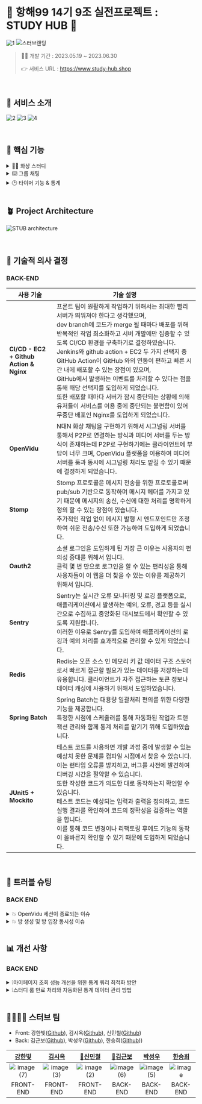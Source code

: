 # 🌳 항해99 14기 9조 실전프로젝트 : STUDY HUB 🌳

![1](https://github.com/Study-Hub-09/StudyHub_FE/assets/129656095/995d1d64-5777-4434-b8e0-25d31e33fd64)
![스터브랜딩](https://github.com/Study-Hub-09/StudyHub_BE/assets/125139072/29a56a97-be72-4cf6-a420-665dcde7a3cd)


>🧑‍💻 개발 기간 : 2023.05.19 ~ 2023.06.30</p> 👉 서비스 URL : https://www.study-hub.shop </P>
<br>

## 🌱 서비스 소개 <br>

![2](https://github.com/Study-Hub-09/StudyHub_FE/assets/129656095/3ad9985c-0c44-41b4-96c3-a79c43c0639c)
![3](https://github.com/Study-Hub-09/StudyHub_FE/assets/129656095/eec6f7a3-68e5-4409-bd51-37d6149c1953)
![4](https://github.com/Study-Hub-09/StudyHub_FE/assets/129656095/3fd0f811-1177-4726-b58d-4d0b327b6fc2)



<br>

## 🌿 핵심 기능 <br>
<details>
  <summary>🧑‍💻 화상 스터디</summary>
  <br>
    - 스터디룸에 접속한 유저는 webRTC를 활용하여 본인의 화면을 송출하는 동시에, 다른 유저의 공부하는 모습을 실시간으로 확인<br>
<br>
  
![1](https://github.com/Study-Hub-09/StudyHub_FE/assets/129656095/f2c557a9-fbf3-4e4f-8e5a-16312200b0cd)
  화면 송출 시 

![2](https://github.com/Study-Hub-09/StudyHub_FE/assets/129656095/cecd6959-d641-4365-81ac-91fdcf84a2b6)
  화면 차단 시


</details>
<details>
  <summary>⌨️ 그룹 채팅 </summary>
  <br>
    - 소켓 통신을 바탕으로 스터디 룸에서 채팅 기능 제공<br>
<br>
  
![3](https://github.com/Study-Hub-09/StudyHub_FE/assets/129656095/421bebce-5523-4c28-9898-4698b8cd6710)


</details>
<details>
  <summary>🕑 타이머 기능 & 통계 </summary>
  <br>
    - 매일 자정을 기준으로 DB에 저장된 공부 시간을 참조하여, 일일 공부시간 및 누적 공부시간 확인<br>
<br>
<img width="640" alt="통계" src="https://github.com/Study-Hub-09/StudyHub_FE/assets/129656095/8e50b6e3-0e47-46d5-849d-7ea5e015b180">



</details>

<br>

## 🪴 Project Architecture <br>
![STUB architecture](https://github.com/Study-Hub-09/StudyHub_FE/assets/129656095/7719562c-1e99-4148-ad3b-51056303d1ea)



<br>

## 🌲 기술적 의사 결정 <br>
### BACK-END

| 사용 기술 | 기술 설명 |
| --- | --- |
| **CI/CD - EC2 + Github Action & Nginx** | 프론트 팀이 원활하게 작업하기 위해서는 최대한 빨리 서버가 띄워져야 한다고 생각했으며,<br> dev branch에 코드가 merge 될 때마다 배포를 위해 반복적인 작업 최소화하고 서버 개발에만 집중할 수 있도록 CI/CD 환경을 구축하기로 결정하였습니다.<br> Jenkins와 github action + EC2 두 가지 선택지 중 GitHub Action이 GitHub 와의 연동이 편하고 빠른 시간 내에 배포할 수 있는 장점이 있으며,<br> GitHub에서 발생하는 이벤트를 처리할 수 있다는 점을 통해 해당 선택지를 도입하게 되었습니다.<br> 또한 배포할 때마다 서버가 잠시 중단되는 상황에 의해 유저들이 서비스를 이용 중에 중단되는 불편함이 있어 무중단 배포인 Nginx를 도입하게 되었습니다. |
| **OpenVidu** | N대N 화상 채팅을 구현하기 위해서 시그널링 서버를 통해서 P2P로 연결하는 방식과 미디어 서버를 두는 방식이 존재하는데 P2P로 구현하기에는 클라이언트에 부담이 너무 크며, OpenVidu 플랫폼을 이용하여 미디어 서버를 둠과 동시에 시그널링 처리도 맡길 수 있기 때문에 결정하게 되었습니다. |
| **Stomp** | Stomp 프로토콜은 메시지 전송을 위한 프로토콜로써 pub/sub 기반으로 동작하며 메시지 헤더를 가지고 있기 때문에 메시지의 송신, 수신에 대한 처리를 명확하게 정의 할 수 있는 장점이 있습니다.<br> 추가적인 작업 없이 메시지 발행 시 엔드포인트만 조정하여 쉬운 전송/수신 또한 가능하여 도입하게 되었습니다. |
| **Oauth2** | 소셜 로그인을 도입하게 된 가장 큰 이유는 사용자의 편의성 증대를 위해서 입니다.<br> 클릭 몇 번 만으로 로그인을 할 수 있는 편리성을 통해 사용자들이 이 웹을 더 찾을 수 있는 이유를 제공하기 위해서 입니다. |
| **Sentry** | Sentry는 실시간 오류 모니터링 및 로깅 플랫폼으로, 애플리케이션에서 발생하는 예외, 오류, 경고 등을 실시간으로 수집하고 중앙화된 대시보드에서 확인할 수 있도록 지원합니다.<br> 이러한 이유로 Sentry를 도입하여 애플리케이션의 로깅과 예외 처리를 효과적으로 관리할 수 있게 되었습니다. |
| **Redis** | Redis는 오픈 소스 인 메모리 키 값 데이터 구조 스토어로서 빠르게 접근할 필요가 있는 데이터를 저장하는데 유용합니다. 클라이언트가 자주 접근하는 토큰 정보나 데이터 캐싱에 사용하기 위해서 도입하였습니다. |
| **Spring Batch** | Spring Batch는 대용량 일괄처리 편의를 위한 다양한 기능을 제공합니다.<br> 특정한 시점에 스케줄러를 통해 자동화된 작업과 트랜잭션 관리와 함께 통계 처리를 맡기기 위해 도입하였습니다. |
| **JUnit5 + Mockito** | 테스트 코드를 사용하면 개발 과정 중에 발생할 수 있는 예상치 못한 문제를 컴파일 시점에서 찾을 수 있습니다.<br> 이는 런타임 오류를 방지하고, 버그를 사전에 발견하여 디버깅 시간을 절약할 수 있습니다.<br> 또한 작성한 코드가 의도한 대로 동작하는지 확인할 수 있습니다.<br> 테스트 코드는 예상되는 입력과 출력을 정의하고, 코드 실행 결과를 확인하여 코드의 정확성을 검증하는 역할을 합니다.<br> 이를 통해 코드 변경이나 리팩토링 후에도 기능의 동작이 올바른지 확인할 수 있기 때문에 도입하게 되었습니다. |
<br>

## 🧨 트러블 슈팅
### BACK END
<details>
  <summary> 💥 OpenVidu 세션이 종료되는 이슈 </summary>
    <br>
  
  **`문제`**
    
  OpenVidu 서버에 생성된 세션이 주기적으로 삭제되거나, 한번이라도 Connection이 발생한 후 Connection이 하나도 존재하지 않게될 경우 세션이 삭제되는 문제 발생
     
    
  **`시도`**
    
  1. env 파일을 수정하여 **OPENVIDU_SESSIONS_GARBAGE_INTERVAL** 값을 0으로 수정하면 Garbage Collector가 비활성화됨과 동시에**OPENVIDU_SESSIONS_GARBAGE_THRESHOLD** 속성 또한 무효화가 되기 때문에 Interval 값을 0으로 수정
  2. 유저가 이미 삭제된 세션으로 접근할 경우 새로운 세션을 생성해서 해당 세션에 유저를 입장시키는 방법
     
    
  **`해결`**
    
  스터디룸에 유저 입장 -> OpenVidu 서버에 활성화되어 있는 세션 목록 로드 -> 입장하고자 하는 세션 ID가 존재할 경우 해당 세션으로 입장 -> 해당 세션이 없을 경우 입장하고자 했던 세션 ID와 똑같은 ID로 Custom 세션 생성 및 입장
  과정을 통해 유저 입장에선 세션이 종료되지 않고 계속 존재하는 것처럼 인식할 수 있도록 수정하여 해결

  **`해결 코드`**
  
  <img width="599" alt="스크린샷 2023-06-27 023723" src="https://github.com/Study-Hub-09/StudyHub_BE/assets/129656095/38e4028a-737c-4506-9490-f7ebb8568d44">

</details>

<details>
  <summary> 💥 방 생성 및 방 입장 동시성 이슈 </summary>
    <br>
  
  **`문제`**
    
  1. 한 방에 입장은 9명까지 가능
  2. 방 생성 시 한 유저 당 3개의 방을 생성 가능
  3. 방 입장 시 한 유저가 같은 방을 여러 번 입장할 수 없고, 이미 입장한 방 이외에 다른 방 입장 불가
     
  위 조건들에 대한 예외 처리는 되어있지만, Jmeter를 이용한 동시성 테스트 결과 전부 동시성 제어가 되지 않아 원하는 대로 처리가 되지 않음
     
    
  **`시도`**
    
  1. RabbitMQ와 같은 메세지 브로커를 이용하여 요청을 메세지 큐에 담아서 처리하고 요청 자체에 대한 동시성 제어를 시도
  2. 동기화 기법 및 DB Lock 사용
     
    
  **`해결`**
    
  Pessimistic Lock을 이용하여 DB에 동시 접근을 막아서 해결

  **`해결 전, 후 테스트`**
  
  ![전](https://github.com/Study-Hub-09/StudyHub_BE/assets/129656095/a759bc8f-c2c1-498f-bfe6-1aaeef67020e) 해결 전  ![후](https://github.com/Study-Hub-09/StudyHub_BE/assets/129656095/cc6c6c38-98d1-448a-ae7e-ef105488753e) 해결 후


  

</details>
<br>

## 📊 개선 사항
### BACK END
<details>
  <summary> ❕마이페이지 조회 성능 개선을 위한 통계 쿼리 최적화 방안 </summary>
    <br>
  
  **`기술 도입 배경`**
    
  유저로부터 접근이 잦은 마이페이지를 조회할 때마다 통계를 계산하고 조회하는 쿼리가 생성되고 있는데 이를 개선할 수는 없을까?
     
    
  **`기술 구현 과정`**
    
  Redis에 통계 데이터를 저장하여 캐싱을 적용하고, 수정이 필요한 당일 데이터에 변경이 일어날 때만 통계 데이터에 값을 수정. <br> 이에 따라,  마이페이지를 조회할 때마다 쿼리를 생성하지 않아도되고 데이터를 조회하는 속도 또한 향상될 수 있도록 하였다.
     
    
  **`고민`**
    
  단순히 Key Value 구조로만 저장하기에는 모든 멤버의 일별, 주별, 월별 데이터를 다른 멤버들과 구분되게 넣기가 어려운데, 어떤 방법이 있을까?

  **`해결 방안`**
  
  Redis가 제공하는 자료구조 중 Value로 또 다른 Key Value Map을 넣을 수 있는 Hash 자료 구조를 이용하여 모든 멤버들의 통계 데이터를 구분해서 넣을 수 있도록 하였다.

</details>
<details>
  <summary> ❕스터디 룸 만료 처리와 자동화된 통계 데이터 관리 방법 </summary>
    <br>
  
  **`기술 도입 배경`**
    
  만료기한이 된 스터디룸 처리와 함께 통계 데이터를 효과적으로 자동화해서 처리할 수 있는 방법이 무엇이 있을까?
     
    
  **`기술 구현 과정`**
    
  대용량 일괄처리 기능을 제공하는 Spring Batch와 작업을 자동화할 수 있는 Spring Schedular를 사용하였다.
스케줄러를 매일 자정에 한번 씩 수행되도록 설정하고 1. 만료된 방을 삭제 2. 사용되지 않는 OpenVidu 세션 삭제 3. 통계 데이터 저장
을 3개의 Step으로 구성하여 일괄 처리를 자동화하였다.
     
    
  **`고민`**
    
  처리 방식을 어떻게 정할 것인가?

  **`해결 방안`**
  
  실행할 작업이 복잡하고 읽기, 처리 쓰기와 관련된 작업을 수행해야하는 통계 작업은 Chunk 방식으로 처리하였고, 비교적으로 처리가 단순하고 처리량이 많지 않은 나머지 작업들은 Tasklet 방식으로 처리하였다.

</details>
<br>

## 👨‍👩‍👧‍👦 스터브 팀
- Front: 강한빛([Github](https://github.com/hanbitk)), 김시옥([Github](https://github.com/gigupc11)), 신민철([Github](https://github.com/MinCheolS))
- Back: 김근보([Github](https://github.com/CaptainGombo)), 박성우([Github](https://github.com/seongwop)), 한승희([Github](https://github.com/seunghee58)))

|             [강한빛](https://github.com/hanbitk)             |              [김시옥](https://github.com/gigupc11)              |             [🚩신민철](https://github.com/MinCheolS)             |              [🚩김근보](https://github.com/CaptainGombo)              |               [박성우](https://github.com/seongwop)               |             [한승희](https://github.com/seunghee58)             |
|:-------------------------------------------------------------:|:-------------------------------------------------------------:|:-------------------------------------------------------------:|:------------------------------------------------------------:|:-------------------------------------------------------------:|:-------------------------------------------------------------:|
|![image (7)](https://github.com/Study-Hub-09/StudyHub_FE/assets/129656095/f7977f3d-6ac2-4bf8-baff-2cc30cfbb472)|![image (3)](https://github.com/Study-Hub-09/StudyHub_FE/assets/129656095/09563e9c-eaf0-46da-9990-2bda6bf28585)|![image (2)](https://github.com/Study-Hub-09/StudyHub_FE/assets/129656095/92355f44-899c-4946-b5b0-d1a72b61d30d)|![image (6)](https://github.com/Study-Hub-09/StudyHub_FE/assets/129656095/63db2705-9c30-448e-8ce1-130b52d6816f)|![image (5)](https://github.com/Study-Hub-09/StudyHub_FE/assets/129656095/c0d17c6c-b7b8-4d70-938d-0b69902411ba)|![image](https://github.com/Study-Hub-09/StudyHub_FE/assets/129656095/426406ea-e059-40b3-af8e-c698c8099851)|
|                           FRONT-END                           |                           FRONT-END                           |                           FRONT-END                            |                           BACK-END                           |                           BACK-END                            |                           BACK-END                            |
<br>
